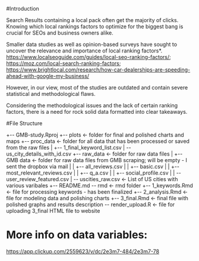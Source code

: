

#Introduction

Search Results containing a local pack often get the majority of clicks. Knowing which local rankings factors to optimize for the biggest bang is crucial for SEOs and business owners alike.

Smaller data studies as well as opinion-based surveys have sought to uncover the relevance and importance of local ranking factors*. https://www.localseoguide.com/guides/local-seo-ranking-factors/; https://moz.com/local-search-ranking-factors; https://www.brightlocal.com/research/how-car-dealerships-are-speeding-ahead-with-google-my-business/

However, in our view, most of the studies are outdated and contain severe statistical and methodological flaws. 

Considering the methodological issues and the lack of certain ranking factors, there is a need for rock solid data formatted into clear takeaways.


#File Structure

+-- GMB-study.Rproj
+-- plots                 <- folder for final and polished charts and maps
+-- proc_data             <- folder for all data that has been processed or saved from the raw files
|   +-- 1_final_keyword_list.csv
|   \-- us_city_details_with_id.csv
+-- raw_data              <- folder for raw data files 
|   +-- GMB data          <- folder for raw data files from GMB scraping; will be empty - I sent the dropbox via mail
|   |   +-- all_reviews.csv
|   |   +-- basic.csv
|   |   +-- most_relevant_reviews.csv
|   |   +-- q_a.csv
|   |   +-- social_profile.csv
|   |   \-- user_review_featured.csv
|   \-- uscities_raw.csv  <- List of US cities with various varibales
+-- README.md
\-- rmd                   <- rmd folder
    +-- 1_keywords.Rmd    <- file for processing keywords - has been finalized
    +-- 2_analysis.Rmd    <- file for modeling data and polishing charts
    +-- 3_final.Rmd       <- final file with polished graphs and results description 
    \-- render_upload.R   <- file for uploading 3_final HTML file to website
    
    
    

# More info on data variables: 
https://app.clickup.com/2559623/v/dc/2e3m7-484/2e3m7-78  